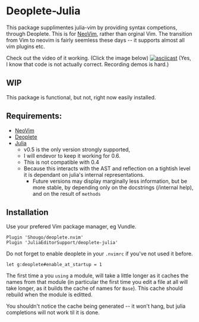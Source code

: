 # Deoplete-Julia 
This package supplimentes julia-vim by providing syntax competions, through Deoplete.
This is for [NeoVim](), rather than orginal Vim.
The transition from Vim to neovim is fairly seemless these days -- it supports almost all vim plugins etc.



Check out the video of it working. (Click the image below)
[![asciicast](https://asciinema.org/a/688g8iyhj1idrtz8ooptr6iso.png)](https://asciinema.org/a/688g8iyhj1idrtz8ooptr6iso)
(Yes, I know that code is not actually correct. Recording demos is hard.)
## WIP
This package is functional, but not, right now easily installed.


## Requirements:

 - [NeoVim](https://github.com/neovim/neovim)
 - [Deoplete](https://github.com/Shougo/deoplete.nvim)
 - [Julia](https://github.com/JuliaLang/julia)
    - v0.5 is the only version strongly supported, 
	- I will endevor to keep it working for 0.6.
    - This is not compatible with 0.4
	- Because this interacts with the AST and reflection on a tightish level it is dependant on julia's internal representations.
    	- Future versions may display marginally less information, but be more stable, by depending only on the docstrings (/internal help), and on the result of `methods` 


## Installation
Use your prefered Vim package manager, eg Vundle.

```vimscript
Plugin 'Shougo/deoplete.nvim'
Plugin 'JuliaEditorSupport/deoplete-julia'
```

Do not forget to enable deoplete in your `.nvimrc` if you've not used it before.

```vimscript
let g:deoplete#enable_at_startup = 1
```


The first time a you `using` a module, will take a little longer as it caches the names from that module (in particular the first time you edit a file at all will take longer, as it builds the cache of names for `Base`).
This cache should rebuild when the module is editted.

You shouldn't notice the cache being generated -- it won't hang, but julia completions will not work til it is done.


